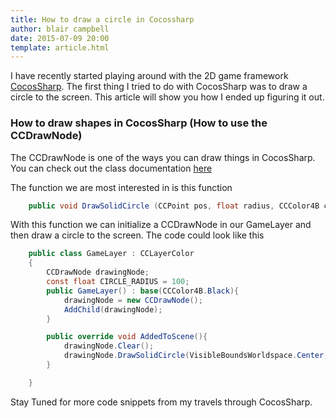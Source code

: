```yaml
---
title: How to draw a circle in Cocossharp
author: blair campbell
date: 2015-07-09 20:00
template: article.html
---
```



I have recently started playing around with the 2D game framework [CocosSharp](https://github.com/mono/CocosSharp). The first thing I tried to do with CocosSharp was to draw a circle to the screen.  This article will show you how I ended up figuring it out.

<span class="more"></span>

### How to draw shapes in CocosSharp (How to use the CCDrawNode)

The CCDrawNode is one of the ways you can draw things in CocosSharp.  You can check out the class documentation [here](http://developer.xamarin.com/api/type/CocosSharp.CCDrawNode/)

The function we are most interested in is this function 

```cs
	public void DrawSolidCircle (CCPoint pos, float radius, CCColor4B color)
```

With this function we can initialize a CCDrawNode in our GameLayer and then draw a circle to the screen.  The code could look like this

```cs
	public class GameLayer : CCLayerColor
	{
		CCDrawNode drawingNode;
		const float CIRCLE_RADIUS = 100;
		public GameLayer() : base(CCColor4B.Black){
			drawingNode = new CCDrawNode();
			AddChild(drawingNode);
		}

		public override void AddedToScene(){
			drawingNode.Clear();
            drawingNode.DrawSolidCircle(VisibleBoundsWorldspace.Center, CIRCLE_RADIUS, CCColor4B.Blue);
		}

	}
```


Stay Tuned for more code snippets from my travels through CocosSharp.


